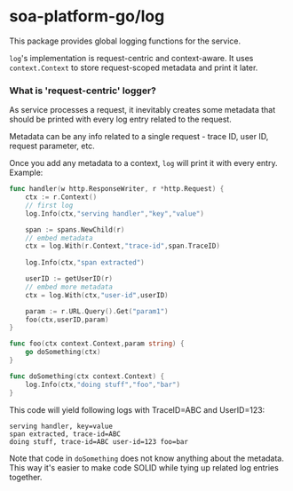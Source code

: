 # soa-platform-go/log

This package provides global logging functions for the service.

`log`'s implementation is request-centric and context-aware. It uses `context.Context` to store request-scoped metadata and print it later.

### What is 'request-centric' logger?
As service processes a request, it inevitably creates some metadata that should be printed with every log entry related to the request.

Metadata can be any info related to a single request - trace ID, user ID, request parameter, etc. 

Once you add any metadata to a context, `log` will print it with every entry. Example:

``` go
func handler(w http.ResponseWriter, r *http.Request) {
	ctx := r.Context()
    // first log
	log.Info(ctx,"serving handler","key","value")

	span := spans.NewChild(r)
    // embed metadata
    ctx = log.With(r.Context,"trace-id",span.TraceID)
    
    log.Info(ctx,"span extracted")

	userID := getUserID(r)
    // embed more metadata
    ctx = log.With(ctx,"user-id",userID)

	param := r.URL.Query().Get("param1")
	foo(ctx,userID,param)
}

func foo(ctx context.Context,param string) {
	go doSomething(ctx)
}

func doSomething(ctx context.Context) {
	log.Info(ctx,"doing stuff","foo","bar")
}
```

This code will yield following logs with TraceID=ABC and UserID=123:
``` 
serving handler, key=value
span extracted, trace-id=ABC
doing stuff, trace-id=ABC user-id=123 foo=bar
```

Note that code in `doSomething` does not know anything about the metadata.
This way it's easier to make code SOLID while tying up related log entries together.
